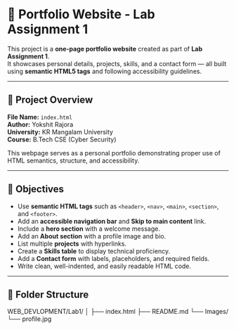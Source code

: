 # 💼 Portfolio Website - Lab Assignment 1

This project is a **one-page portfolio website** created as part of **Lab Assignment 1**.  
It showcases personal details, projects, skills, and a contact form — all built using **semantic HTML5 tags** and following accessibility guidelines.

---

## 🧠 Project Overview

**File Name:** `index.html`  
**Author:** Yokshit Rajora  
**University:** KR Mangalam University  
**Course:** B.Tech CSE (Cyber Security)  

This webpage serves as a personal portfolio demonstrating proper use of HTML semantics, structure, and accessibility.

---

## 🎯 Objectives
- Use **semantic HTML tags** such as `<header>`, `<nav>`, `<main>`, `<section>`, and `<footer>`.
- Add an **accessible navigation bar** and **Skip to main content** link.
- Include a **hero section** with a welcome message.
- Add an **About section** with a profile image and bio.
- List multiple **projects** with hyperlinks.
- Create a **Skills table** to display technical proficiency.
- Add a **Contact form** with labels, placeholders, and required fields.
- Write clean, well-indented, and easily readable HTML code.

---

## 🧩 Folder Structure
WEB_DEVLOPMENT/Lab1/
│
├── index.html
├── README.md
└── Images/
└── profile.jpg